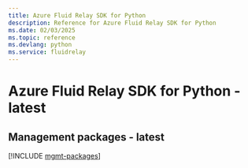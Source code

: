 ```yaml
---
title: Azure Fluid Relay SDK for Python
description: Reference for Azure Fluid Relay SDK for Python
ms.date: 02/03/2025
ms.topic: reference
ms.devlang: python
ms.service: fluidrelay
---
```

# Azure Fluid Relay SDK for Python - latest

## Management packages - latest
[!INCLUDE [mgmt-packages](fluid-relay-mgmt-index.md)]